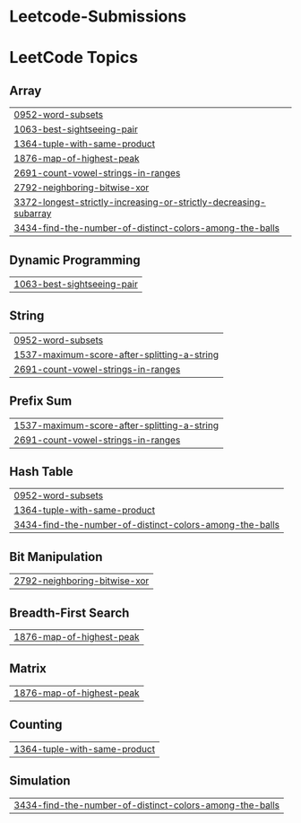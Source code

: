 # Leetcode-Submissions
<!---LeetCode Topics Start-->
# LeetCode Topics
## Array
|  |
| ------- |
| [0952-word-subsets](https://github.com/Hitanshparikh/Leetcode-Submissions/tree/master/0952-word-subsets) |
| [1063-best-sightseeing-pair](https://github.com/Hitanshparikh/Leetcode-Submissions/tree/master/1063-best-sightseeing-pair) |
| [1364-tuple-with-same-product](https://github.com/Hitanshparikh/Leetcode-Submissions/tree/master/1364-tuple-with-same-product) |
| [1876-map-of-highest-peak](https://github.com/Hitanshparikh/Leetcode-Submissions/tree/master/1876-map-of-highest-peak) |
| [2691-count-vowel-strings-in-ranges](https://github.com/Hitanshparikh/Leetcode-Submissions/tree/master/2691-count-vowel-strings-in-ranges) |
| [2792-neighboring-bitwise-xor](https://github.com/Hitanshparikh/Leetcode-Submissions/tree/master/2792-neighboring-bitwise-xor) |
| [3372-longest-strictly-increasing-or-strictly-decreasing-subarray](https://github.com/Hitanshparikh/Leetcode-Submissions/tree/master/3372-longest-strictly-increasing-or-strictly-decreasing-subarray) |
| [3434-find-the-number-of-distinct-colors-among-the-balls](https://github.com/Hitanshparikh/Leetcode-Submissions/tree/master/3434-find-the-number-of-distinct-colors-among-the-balls) |
## Dynamic Programming
|  |
| ------- |
| [1063-best-sightseeing-pair](https://github.com/Hitanshparikh/Leetcode-Submissions/tree/master/1063-best-sightseeing-pair) |
## String
|  |
| ------- |
| [0952-word-subsets](https://github.com/Hitanshparikh/Leetcode-Submissions/tree/master/0952-word-subsets) |
| [1537-maximum-score-after-splitting-a-string](https://github.com/Hitanshparikh/Leetcode-Submissions/tree/master/1537-maximum-score-after-splitting-a-string) |
| [2691-count-vowel-strings-in-ranges](https://github.com/Hitanshparikh/Leetcode-Submissions/tree/master/2691-count-vowel-strings-in-ranges) |
## Prefix Sum
|  |
| ------- |
| [1537-maximum-score-after-splitting-a-string](https://github.com/Hitanshparikh/Leetcode-Submissions/tree/master/1537-maximum-score-after-splitting-a-string) |
| [2691-count-vowel-strings-in-ranges](https://github.com/Hitanshparikh/Leetcode-Submissions/tree/master/2691-count-vowel-strings-in-ranges) |
## Hash Table
|  |
| ------- |
| [0952-word-subsets](https://github.com/Hitanshparikh/Leetcode-Submissions/tree/master/0952-word-subsets) |
| [1364-tuple-with-same-product](https://github.com/Hitanshparikh/Leetcode-Submissions/tree/master/1364-tuple-with-same-product) |
| [3434-find-the-number-of-distinct-colors-among-the-balls](https://github.com/Hitanshparikh/Leetcode-Submissions/tree/master/3434-find-the-number-of-distinct-colors-among-the-balls) |
## Bit Manipulation
|  |
| ------- |
| [2792-neighboring-bitwise-xor](https://github.com/Hitanshparikh/Leetcode-Submissions/tree/master/2792-neighboring-bitwise-xor) |
## Breadth-First Search
|  |
| ------- |
| [1876-map-of-highest-peak](https://github.com/Hitanshparikh/Leetcode-Submissions/tree/master/1876-map-of-highest-peak) |
## Matrix
|  |
| ------- |
| [1876-map-of-highest-peak](https://github.com/Hitanshparikh/Leetcode-Submissions/tree/master/1876-map-of-highest-peak) |
## Counting
|  |
| ------- |
| [1364-tuple-with-same-product](https://github.com/Hitanshparikh/Leetcode-Submissions/tree/master/1364-tuple-with-same-product) |
## Simulation
|  |
| ------- |
| [3434-find-the-number-of-distinct-colors-among-the-balls](https://github.com/Hitanshparikh/Leetcode-Submissions/tree/master/3434-find-the-number-of-distinct-colors-among-the-balls) |
<!---LeetCode Topics End-->
